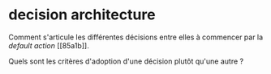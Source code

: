 # decision architecture

Comment s'articule les différentes décisions entre elles à commencer par la *default action* [[85a1b]].

Quels sont les critères d'adoption d'une décision plutôt qu'une autre ?